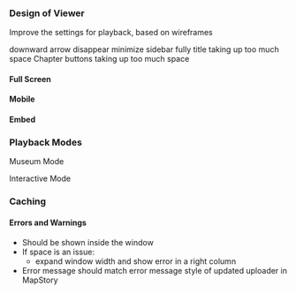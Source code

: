 ### Design of Viewer

Improve the settings for playback, based on wireframes

downward arrow disappear
minimize sidebar fully
title taking up too much space
Chapter buttons taking up too much space

#### Full Screen

#### Mobile

#### Embed

### Playback Modes

Museum Mode

Interactive Mode

### Caching

#### Errors and Warnings

 * Should be shown inside the window
 * If space is an issue:
   - expand window width and show error in a right column 
 * Error message should match error message style of updated uploader in MapStory

